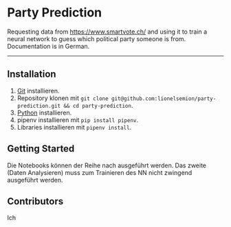 # Party Prediction

Requesting data from https://www.smartvote.ch/ and using it to train a neural network to guess which political party someone is from. Documentation is in German.

---

## Installation

1. [Git](https://git-scm.com/download) installieren.
2. Repository klonen mit `git clone git@github.com:lionelsemion/party-prediction.git && cd party-prediction`.
3. [Python](https://www.python.org/downloads/) installieren.
4. pipenv installieren mit `pip install pipenv`.
5. Libraries installieren mit `pipenv install`.

## Getting Started

Die Notebooks können der Reihe nach ausgeführt werden. Das zweite (Daten Analysieren) muss zum Trainieren des NN nicht zwingend ausgeführt werden.

## Contributors

Ich
